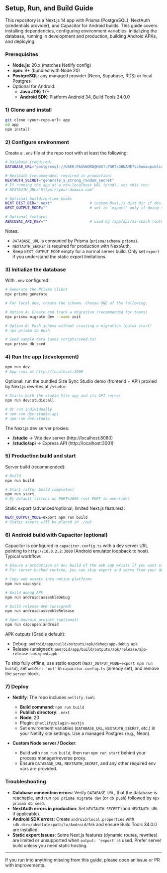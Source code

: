 ## Setup, Run, and Build Guide

This repository is a Next.js 14 app with Prisma (PostgreSQL), NextAuth (credentials provider), and Capacitor for Android builds. This guide covers installing dependencies, configuring environment variables, initializing the database, running in development and production, building Android APKs, and deploying.

### Prerequisites

- **Node.js**: 20.x (matches Netlify config)
- **npm**: 9+ (bundled with Node 20)
- **PostgreSQL**: any managed provider (Neon, Supabase, RDS) or local Postgres
- Optional for Android:
  - **Java JDK**: 17+
  - **Android SDK**: Platform Android 34, Build Tools 34.0.0

### 1) Clone and install

```bash
git clone <your-repo-url> app
cd app
npm install
```

### 2) Configure environment

Create a `.env` file at the repo root with at least the following:

```bash
# Database (required)
DATABASE_URL="postgresql://USER:PASSWORD@HOST:PORT/DBNAME?schema=public"

# NextAuth (recommended; required in production)
NEXTAUTH_SECRET="generate_a_strong_random_secret"
# If running the app at a non-localhost URL (prod), set this too:
# NEXTAUTH_URL="https://your-domain.com"

# Optional build/runtime knobs
NEXT_DIST_DIR=".next"                 # custom Next.js dist dir if desired
NEXT_OUTPUT_MODE=""                   # set to "export" only if doing static export

# Optional features
ABACUSAI_API_KEY=""                   # used by /app/api/ai-coach route
```

Notes:
- `DATABASE_URL` is consumed by Prisma (`prisma/schema.prisma`).
- `NEXTAUTH_SECRET` is required for production with NextAuth.
- Keep `NEXT_OUTPUT_MODE` empty for a normal server build. Only set `export` if you understand the static export limitations.

### 3) Initialize the database

With `.env` configured:

```bash
# Generate the Prisma client
npx prisma generate

# For local dev, create the schema. Choose ONE of the following:

# Option A: Create and track a migration (recommended for teams)
npx prisma migrate dev --name init

# Option B: Push schema without creating a migration (quick start)
# npx prisma db push

# Seed sample data (uses scripts/seed.ts)
npx prisma db seed
```

### 4) Run the app (development)

```bash
npm run dev
# App runs at http://localhost:3000
```

Optional: run the bundled Size Sync Studio demo (frontend + API) proxied by Next.js rewrites at `/studio`:

```bash
# Starts both the studio Vite app and its API server
npm run dev:studio:all

# Or run individually
# npm run dev:studio:api
# npm run dev:studio
```

The Next.js dev server proxies:
- **/studio** → Vite dev server (http://localhost:8080)
- **/studio/api** → Express API (http://localhost:3001)

### 5) Production build and start

Server build (recommended):

```bash
# Build
npm run build

# Start (after build completes)
npm run start
# By default listens on PORT=3000 (set PORT to override)
```

Static export (advanced/optional; limited Next.js features):

```bash
NEXT_OUTPUT_MODE=export npm run build
# Static assets will be placed in ./out
```

### 6) Android build with Capacitor (optional)

Capacitor is configured in `capacitor.config.ts` with a dev server URL pointing to `http://10.0.2.2:3000` (Android emulator loopback to host). Typical workflow:

```bash
# Ensure a production or dev build of the web app exists if you want offline assets
# For server-backed runtime, you can skip export and serve from your dev server.

# Copy web assets into native platforms
npm run cap:sync

# Build debug APK
npm run android:assembleDebug

# Build release APK (unsigned)
npm run android:assembleRelease

# Open Android project (optional)
npm run cap:open:android
```

APK outputs (Gradle default):
- Debug: `android/app/build/outputs/apk/debug/app-debug.apk`
- Release (unsigned): `android/app/build/outputs/apk/release/app-release-unsigned.apk`

To ship fully offline, use static export (`NEXT_OUTPUT_MODE=export npm run build`), set `webDir: 'out'` in `capacitor.config.ts` (already set), and remove the `server` block.

### 7) Deploy

- **Netlify**: The repo includes `netlify.toml`:
  - **Build command**: `npm run build`
  - **Publish directory**: `.next`
  - **Node**: 20
  - Plugin: `@netlify/plugin-nextjs`
  - Set environment variables (`DATABASE_URL`, `NEXTAUTH_SECRET`, etc.) in your Netlify site settings. Use a managed Postgres (e.g., Neon).

- **Custom Node server / Docker**:
  - Build with `npm run build`, then run `npm run start` behind your process manager/reverse proxy.
  - Ensure `DATABASE_URL`, `NEXTAUTH_SECRET`, and any other required env vars are provided.

### Troubleshooting

- **Database connection errors**: Verify `DATABASE_URL`, that the database is reachable, and run `npx prisma migrate dev` (or `db push`) followed by `npx prisma db seed`.
- **NextAuth errors in production**: Set `NEXTAUTH_SECRET` (and `NEXTAUTH_URL` if applicable).
- **Android SDK errors**: Create `android/local.properties` with `sdk.dir=/absolute/path/to/Android/Sdk` and ensure Build Tools 34.0.0 are installed.
- **Static export issues**: Some Next.js features (dynamic routes, rewrites) are limited or unsupported when `output: 'export'` is used. Prefer server build unless you need static hosting.

---

If you run into anything missing from this guide, please open an issue or PR with improvements.

